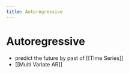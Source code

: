 ```yaml
---
title: Autoregressive
---
```


# Autoregressive
- predict the future by past of [[TIme Series]]
- [[Multi Variate AR]]
































































